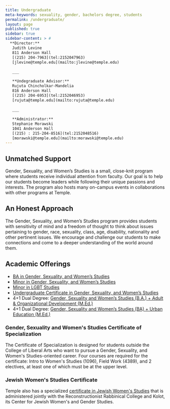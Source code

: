 ```yaml
---
title: Undergraduate
meta-keywords: sexuality, gender, bachelors degree, students
permalink: /undergraduate/
layout: page
published: true
sidebar: true
sidebar-content: > #
  **Director:**  
   Judith Levine  
   811 Anderson Hall  
   [(215) 204-7963](tel:2152047963)  
   [jlevine@temple.edu](mailto:jlevine@temple.edu)  
   
   ___
   
   **Undegraduate Advisor:**  
   Rujuta Chincholkar-Mandelia  
   816 Anderson Hall  
   [(215) 204-6953](tel:2152046953)  
   [rujuta@temple.edu](mailto:rujuta@temple.edu)  
   
   ___
   
   **Administrator:**  
   Stephanie Morawski  
   1041 Anderson Hall    
   [(215) : 215-204-8516](tel:2152048516)  
   [morawski@temple.edu](mailto:morawski@temple.edu)  
---
```


## Unmatched Support

Gender, Sexuality, and Women’s Studies is a small, close-knit program where students receive individual attention from faculty. Our goal is to help our students become leaders while following their unique passions and interests. The program also hosts many on-campus events in collaborations with other programs at Temple.

## An Honest Approach

The Gender, Sexuality, and Women’s Studies program provides students with sensitivity of mind and a freedom of thought to think about issues pertaining to gender, race, sexuality, class, age, disability, nationality and other pertinent issues. We encourage and challenge our students to make connections and come to a deeper understanding of the world around them.

## Academic Offerings

- [BA in Gender, Sexuality, and Women’s Studies](http://bulletin.temple.edu/undergraduate/liberal-arts/gender-sexuality-womens-studies/ba-gender-sexuality-womens-studies/)
- [Minor in Gender, Sexuality, and Women’s Studies](http://bulletin.temple.edu/undergraduate/liberal-arts/gender-sexuality-womens-studies/minor-gender-sexuality-womens-studies/)
- [Minor in LGBT Studies](http://bulletin.temple.edu/undergraduate/liberal-arts/lesbian-gay-bisexual-transgender-lgbt-minor/#text)
- [Undergraduate Certificate in Gender, Sexuality, and Women’s Studies](http://bulletin.temple.edu/undergraduate/liberal-arts/gender-sexuality-womens-studies/certificate-gender-sexuality-womens-studies/)
- 4+1 Dual Degree: [Gender, Sexuality and Women’s Studies (B.A.) + Adult & Organizational Development (M.Ed.)](http://education.temple.edu/aod/gender-sexuality-and-women%E2%80%99s-studies-ba-adult-organizational-development-med)
- 4+1 Dual Degree: [Gender, Sexuality and Women’s Studies (BA) + Urban Education (M.Ed.)](http://education.temple.edu/urbaned/gender-sexuality-and-women%E2%80%99s-studies-ba-and-urban-education-med)

### Gender, Sexuality and Women's Studies Certificate of Specialization

The Certificate of Specialization is designed for students outside the College of Liberal Arts who want to pursue a Gender, Sexuality, and Women's Studies-oriented career. Four courses are required for the certificate: Intro to Women's Studies (1096), Field Work (4389), and 2 electives, at least one of which must be at the upper level.

### Jewish Women's Studies Certificate

Temple also has a specialized [certificate in Jewish Women's Studies](http://www.rrc.edu/kolot/academics/jewish-womens-studies-certificate) that is administered jointly with the Reconstructionist Rabbinical College and Kolot, its Center for Jewish Women's and Gender Studies.
